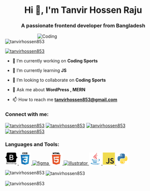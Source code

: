 <h1 align="center">Hi 👋, I'm Tanvir Hossen Raju</h1>
<h3 align="center">A passionate frontend developer from Bangladesh</h3>
<img align="right" alt="Coding" width="400" src="https://cdn.dribbble.com/users/499731/screenshots/3345216/file_gif.gif")

<p align="left"> <img src="https://komarev.com/ghpvc/?username=tanvirhossen853&label=Profile%20views&color=0e75b6&style=flat" alt="tanvirhossen853" /> </p>

<p align="left"> <a href="https://twitter.com/tanvirhossen853" target="blank"><img src="https://img.shields.io/twitter/follow/tanvirhossen853?logo=twitter&style=for-the-badge" alt="tanvirhossen853" /></a> </p>

- 🔭 I’m currently working on **Coding Sports**

- 🌱 I’m currently learning **JS**

- 👯 I’m looking to collaborate on **Coding Sports**

- 💬 Ask me about **WordPress , MERN**

- 📫 How to reach me **tanvirhossen853@gmail.com**

<h3 align="left">Connect with me:</h3>
<p align="left">
<a href="https://twitter.com/tanvirhossen853" target="blank"><img align="center" src="https://raw.githubusercontent.com/rahuldkjain/github-profile-readme-generator/master/src/images/icons/Social/twitter.svg" alt="tanvirhossen853" height="30" width="40" /></a>
<a href="https://linkedin.com/in/tanvirhossen853" target="blank"><img align="center" src="https://raw.githubusercontent.com/rahuldkjain/github-profile-readme-generator/master/src/images/icons/Social/linked-in-alt.svg" alt="tanvirhossen853" height="30" width="40" /></a>
<a href="https://fb.com/tanvirhossen853" target="blank"><img align="center" src="https://raw.githubusercontent.com/rahuldkjain/github-profile-readme-generator/master/src/images/icons/Social/facebook.svg" alt="tanvirhossen853" height="30" width="40" /></a>
<a href="https://instagram.com/tanvirhossen853" target="blank"><img align="center" src="https://raw.githubusercontent.com/rahuldkjain/github-profile-readme-generator/master/src/images/icons/Social/instagram.svg" alt="tanvirhossen853" height="30" width="40" /></a>
</p>

<h3 align="left">Languages and Tools:</h3>
<p align="left"> <a href="https://getbootstrap.com" target="_blank" rel="noreferrer"> <img src="https://raw.githubusercontent.com/devicons/devicon/master/icons/bootstrap/bootstrap-plain-wordmark.svg" alt="bootstrap" width="40" height="40"/> </a> <a href="https://www.w3schools.com/css/" target="_blank" rel="noreferrer"> <img src="https://raw.githubusercontent.com/devicons/devicon/master/icons/css3/css3-original-wordmark.svg" alt="css3" width="40" height="40"/> </a> <a href="https://www.figma.com/" target="_blank" rel="noreferrer"> <img src="https://www.vectorlogo.zone/logos/figma/figma-icon.svg" alt="figma" width="40" height="40"/> </a> <a href="https://www.w3.org/html/" target="_blank" rel="noreferrer"> <img src="https://raw.githubusercontent.com/devicons/devicon/master/icons/html5/html5-original-wordmark.svg" alt="html5" width="40" height="40"/> </a> <a href="https://www.adobe.com/in/products/illustrator.html" target="_blank" rel="noreferrer"> <img src="https://www.vectorlogo.zone/logos/adobe_illustrator/adobe_illustrator-icon.svg" alt="illustrator" width="40" height="40"/> </a> <a href="https://www.java.com" target="_blank" rel="noreferrer"> <img src="https://raw.githubusercontent.com/devicons/devicon/master/icons/java/java-original.svg" alt="java" width="40" height="40"/> </a> <a href="https://developer.mozilla.org/en-US/docs/Web/JavaScript" target="_blank" rel="noreferrer"> <img src="https://raw.githubusercontent.com/devicons/devicon/master/icons/javascript/javascript-original.svg" alt="javascript" width="40" height="40"/> </a> <a href="https://www.python.org" target="_blank" rel="noreferrer"> <img src="https://raw.githubusercontent.com/devicons/devicon/master/icons/python/python-original.svg" alt="python" width="40" height="40"/> </a> </p>

<p><img align="left" src="https://github-readme-stats.vercel.app/api/top-langs?username=tanvirhossen853&show_icons=true&locale=en&layout=compact" alt="tanvirhossen853" /></p>

<p>&nbsp;<img align="center" src="https://github-readme-stats.vercel.app/api?username=tanvirhossen853&show_icons=true&locale=en" alt="tanvirhossen853" /></p>

<p><img align="center" src="https://github-readme-streak-stats.herokuapp.com/?user=tanvirhossen853&" alt="tanvirhossen853" /></p>

